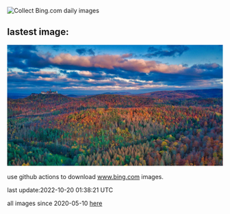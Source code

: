 ![Collect Bing.com daily images](https://github.com/counter2015/bing-daily-images/workflows/Collect%20Bing.com%20daily%20images/badge.svg)
## lastest image:
![](images/WartburgCastle.jpg)

use github actions to download www.bing.com images.

last update:2022-10-20 01:38:21 UTC

all images since 2020-05-10 [here](https://github.com/counter2015/bing-daily-images/tree/master/images) 
